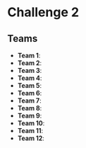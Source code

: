 # Challenge 2

## Teams

 * __Team 1__:
 * __Team 2__:
 * __Team 3__:
 * __Team 4__:
 * __Team 5__:
 * __Team 6__:
 * __Team 7__:
 * __Team 8__:
 * __Team 9__:
 * __Team 10__:
 * __Team 11__:
 * __Team 12__:
